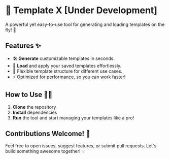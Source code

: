 # 📝 Template X [Under Development]

A powerful yet easy-to-use tool for generating and loading templates on the fly! 🚀

## Features ✨
- 🛠️ **Generate** customizable templates in seconds.
- 📂 **Load** and apply your saved templates effortlessly.
- 🎨 Flexible template structure for different use cases.
- ⚡ Optimized for performance, so you can work faster!

## How to Use 🧑‍💻
1. **Clone** the repository
2. **Install** dependencies
3. **Run** the tool and start managing your templates like a pro!

## Contributions Welcome! 🤝
Feel free to open issues, suggest features, or submit pull requests. Let's build something awesome together! 💡
